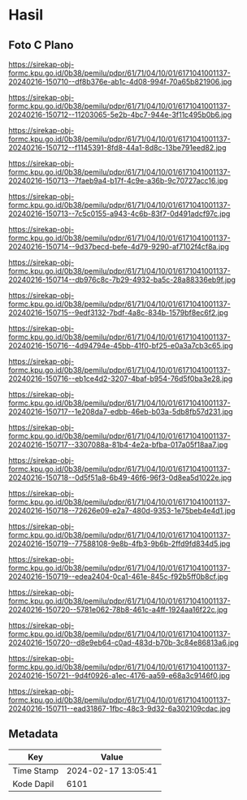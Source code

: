 # Hasil

## Foto C Plano

https://sirekap-obj-formc.kpu.go.id/0b38/pemilu/pdpr/61/71/04/10/01/6171041001137-20240216-150710--df8b376e-ab1c-4d08-994f-70a65b821906.jpg

https://sirekap-obj-formc.kpu.go.id/0b38/pemilu/pdpr/61/71/04/10/01/6171041001137-20240216-150712--11203065-5e2b-4bc7-944e-3f11c495b0b6.jpg

https://sirekap-obj-formc.kpu.go.id/0b38/pemilu/pdpr/61/71/04/10/01/6171041001137-20240216-150712--f1145391-8fd8-44a1-8d8c-13be791eed82.jpg

https://sirekap-obj-formc.kpu.go.id/0b38/pemilu/pdpr/61/71/04/10/01/6171041001137-20240216-150713--7faeb9a4-b17f-4c9e-a36b-9c70727acc16.jpg

https://sirekap-obj-formc.kpu.go.id/0b38/pemilu/pdpr/61/71/04/10/01/6171041001137-20240216-150713--7c5c0155-a943-4c6b-83f7-0d491adcf97c.jpg

https://sirekap-obj-formc.kpu.go.id/0b38/pemilu/pdpr/61/71/04/10/01/6171041001137-20240216-150714--9d37becd-befe-4d79-9290-af7102f4cf8a.jpg

https://sirekap-obj-formc.kpu.go.id/0b38/pemilu/pdpr/61/71/04/10/01/6171041001137-20240216-150714--db976c8c-7b29-4932-ba5c-28a88336eb9f.jpg

https://sirekap-obj-formc.kpu.go.id/0b38/pemilu/pdpr/61/71/04/10/01/6171041001137-20240216-150715--9edf3132-7bdf-4a8c-834b-1579bf8ec6f2.jpg

https://sirekap-obj-formc.kpu.go.id/0b38/pemilu/pdpr/61/71/04/10/01/6171041001137-20240216-150716--4d94794e-45bb-41f0-bf25-e0a3a7cb3c65.jpg

https://sirekap-obj-formc.kpu.go.id/0b38/pemilu/pdpr/61/71/04/10/01/6171041001137-20240216-150716--eb1ce4d2-3207-4baf-b954-76d5f0ba3e28.jpg

https://sirekap-obj-formc.kpu.go.id/0b38/pemilu/pdpr/61/71/04/10/01/6171041001137-20240216-150717--1e208da7-edbb-46eb-b03a-5db8fb57d231.jpg

https://sirekap-obj-formc.kpu.go.id/0b38/pemilu/pdpr/61/71/04/10/01/6171041001137-20240216-150717--3307088a-81b4-4e2a-bfba-017a05f18aa7.jpg

https://sirekap-obj-formc.kpu.go.id/0b38/pemilu/pdpr/61/71/04/10/01/6171041001137-20240216-150718--0d5f51a8-6b49-46f6-96f3-0d8ea5d1022e.jpg

https://sirekap-obj-formc.kpu.go.id/0b38/pemilu/pdpr/61/71/04/10/01/6171041001137-20240216-150718--72626e09-e2a7-480d-9353-1e75beb4e4d1.jpg

https://sirekap-obj-formc.kpu.go.id/0b38/pemilu/pdpr/61/71/04/10/01/6171041001137-20240216-150719--77588108-9e8b-4fb3-9b6b-2ffd9fd834d5.jpg

https://sirekap-obj-formc.kpu.go.id/0b38/pemilu/pdpr/61/71/04/10/01/6171041001137-20240216-150719--edea2404-0ca1-461e-845c-f92b5ff0b8cf.jpg

https://sirekap-obj-formc.kpu.go.id/0b38/pemilu/pdpr/61/71/04/10/01/6171041001137-20240216-150720--5781e062-78b8-461c-a4ff-1924aa16f22c.jpg

https://sirekap-obj-formc.kpu.go.id/0b38/pemilu/pdpr/61/71/04/10/01/6171041001137-20240216-150720--d8e9eb64-c0ad-483d-b70b-3c84e86813a6.jpg

https://sirekap-obj-formc.kpu.go.id/0b38/pemilu/pdpr/61/71/04/10/01/6171041001137-20240216-150721--9d4f0926-a1ec-4176-aa59-e68a3c9146f0.jpg

https://sirekap-obj-formc.kpu.go.id/0b38/pemilu/pdpr/61/71/04/10/01/6171041001137-20240216-150711--ead31867-1fbc-48c3-9d32-6a302109cdac.jpg


## Metadata

| Key        | Value               |
| ---------- | ------------------- |
| Time Stamp | 2024-02-17 13:05:41 |
| Kode Dapil | 6101                |



